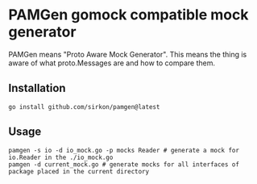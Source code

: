 # PAMGen gomock compatible mock generator

PAMGen means "Proto Aware Mock Generator". This means the thing is aware of what proto.Messages are and how to compare
them.

## Installation

```shell
go install github.com/sirkon/pamgen@latest
```

## Usage

```shell
pamgen -s io -d io_mock.go -p mocks Reader # generate a mock for io.Reader in the ./io_mock.go
pamgen -d current_mock.go # generate mocks for all interfaces of package placed in the current directory
```